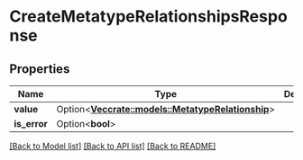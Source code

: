 # CreateMetatypeRelationshipsResponse

## Properties

Name | Type | Description | Notes
------------ | ------------- | ------------- | -------------
**value** | Option<[**Vec<crate::models::MetatypeRelationship>**](MetatypeRelationship.md)> |  | [optional]
**is_error** | Option<**bool**> |  | [optional]

[[Back to Model list]](../README.md#documentation-for-models) [[Back to API list]](../README.md#documentation-for-api-endpoints) [[Back to README]](../README.md)


